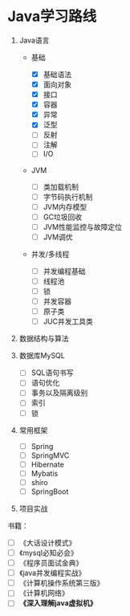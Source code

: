 # Java学习路线
1. Java语言

   - 基础

       + [x] 基础语法
       + [x] 面向对象
       + [x] 接口
       + [x] 容器
       + [x] 异常
       + [x] 泛型
       + [ ] 反射
       + [ ] 注解
       + [ ] I/O
   - JVM

       + [ ] 类加载机制
       + [ ] 字节码执行机制
       + [ ] JVM内存模型
       + [ ] GC垃圾回收
       + [ ] JVM性能监控与故障定位
       + [ ] JVM调优
   - 并发/多线程
       + [ ] 并发编程基础
       + [ ] 线程池
       + [ ] 锁
       + [ ] 并发容器
       + [ ] 原子类
       + [ ] JUC并发工具类
2. 数据结构与算法
3. 数据库MySQL
    + [ ] SQL语句书写
    + [ ] 语句优化
    + [ ] 事务以及隔离级别
    + [ ] 索引
    + [ ] 锁
4. 常用框架
    + [ ] Spring
    + [ ] SpringMVC
    + [ ] Hibernate
    + [ ] Mybatis
    + [ ] shiro
    + [ ] SpringBoot
5. 项目实战



书籍：

- [ ] 《大话设计模式》
- [ ] 《mysql必知必会》
- [ ] 《程序员面试金典》
- [ ] 《java并发编程实战》
- [ ] 《计算机操作系统第三版》
- [ ] 《计算机网络》
- [ ] **《深入理解java虚拟机》**
